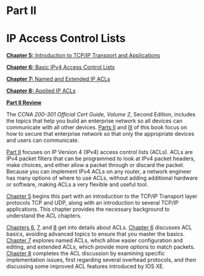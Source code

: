 # Part II


# IP Access Control Lists

[**Chapter 5:** Introduction to TCP/IP Transport and Applications](vol2_ch05.md#ch05)

[**Chapter 6:** Basic IPv4 Access Control Lists](vol2_ch06.md#ch06)

[**Chapter 7:** Named and Extended IP ACLs](vol2_ch07.md#ch07)

[**Chapter 8:** Applied IP ACLs](vol2_ch08.md#ch08)

[**Part II Review**](vol2_part-p02.md#part-p02)

The *CCNA 200-301 Official Cert Guide, Volume 2*, Second Edition, includes the topics that help you build an enterprise network so all devices can communicate with all other devices. [Parts II](vol2_part02.md#part02) and [III](vol2_part03.md#part03) of this book focus on how to secure that enterprise network so that only the appropriate devices and users can communicate.

[Part II](vol2_part02.md#part02) focuses on IP Version 4 (IPv4) access control lists (ACLs). ACLs are IPv4 packet filters that can be programmed to look at IPv4 packet headers, make choices, and either allow a packet through or discard the packet. Because you can implement IPv4 ACLs on any router, a network engineer has many options of where to use ACLs, without adding additional hardware or software, making ACLs a very flexible and useful tool.

[Chapter 5](vol2_ch05.md#ch05) begins this part with an introduction to the TCP/IP Transport layer protocols TCP and UDP, along with an introduction to several TCP/IP applications. This chapter provides the necessary background to understand the ACL chapters.

[Chapters 6](vol2_ch06.md#ch06), [7](vol2_ch07.md#ch07), and [8](vol2_ch08.md#ch08) get into details about ACLs. [Chapter 6](vol2_ch06.md#ch06) discusses ACL basics, avoiding advanced topics to ensure that you master the basics. [Chapter 7](vol2_ch07.md#ch07) explores named ACLs, which allow easier configuration and editing, and extended ACLs, which provide more options to match packets. [Chapter 8](vol2_ch08.md#ch08) completes the ACL discussion by examining specific implementation issues, first regarding several overhead protocols, and then discussing some improved ACL features introduced by IOS XE.